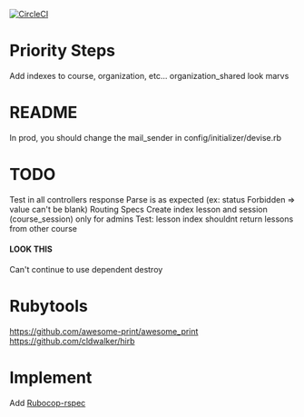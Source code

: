 [![CircleCI](https://circleci.com/gh/Showner/THP2api/tree/master.svg?style=svg)](https://circleci.com/gh/Showner/THP2api/tree/master)

# Priority Steps

Add indexes to course, organization, etc...
organization_shared look marvs


# README

In prod, you should change the mail_sender in config/initializer/devise.rb

# TODO

Test in all controllers response Parse is as expected (ex: status Forbidden => value can't be blank)
Routing Specs
Create index lesson and session (course_session) only for admins
Test: lesson index shouldnt return lessons from other course


#### LOOK THIS

Can't continue to use dependent destroy


# Rubytools

https://github.com/awesome-print/awesome_print 
https://github.com/cldwalker/hirb

# Implement

Add [Rubocop-rspec](https://github.com/rubocop-hq/rubocop-rspec)
